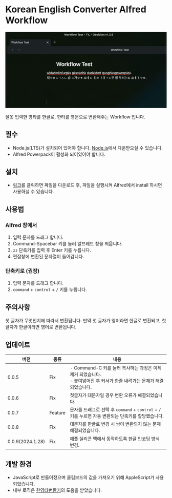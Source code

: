 # Korean English Converter Alfred Workflow

![converter](/converter.gif)

잘못 입력한 영타를 한글로, 한타를 영문으로 변환해주는 Workflow 입니다.

## 필수

- Node.js(LTS)가 설치되어 있어야 합니다. [Node.js](https://nodejs.org/ko)에서 다운받으실 수 있습니다.
- Alfred Powerpack이 활성화 되어있어야 합니다.

## 설치

- [링크](https://github.com/pozafly/alfred-korean-english-converter/raw/main/workflow/Korean-English-Converter.alfredworkflow)를 클릭하면 파일을 다운로드 후, 파일을 실행시켜 Alfred에서 install 하시면 사용하실 수 있습니다.

## 사용법

### Alfred 창에서

1. 입력 문자를 드래그 합니다.
2. Command-Spacebar 키를 눌러 알프레드 창을 띄웁니다.
3. `zz` 단축키를 입력 후 Enter 키를 누릅니다.
4. 편잡창에 변환된 문자열이 들어갑니다.

### 단축키로 (권장)

1. 입력 문자를 드래그 합니다.
2. `command` + `control` + `/` 키를 누릅니다.

## 주의사항

첫 글자가 무엇인지에 따라서 변환됩니다. 만약 첫 글자가 영어라면 한글로 변환되고, 첫 글자가 한글이라면 영어로 변환됩니다.

## 업데이트

| 버전  | 종류    | 내용                                                                                                                          |
| ----- | ------- | ----------------------------------------------------------------------------------------------------------------------------- |
| 0.0.5 | Fix     | - Command-C 키를 눌러 복사하는 과정은 이제 제거 되었습니다. <br />- 붙여넣어진 후 커서가 한줄 내려가는 문제가 해결되었습니다. |
| 0.0.6 | Fix     | 첫글자가 대문자일 경우 변환 오류가 해결되었습니다.                                                                            |
| 0.0.7 | Feature | 문자를 드래그로 선택 후 `command` + `control` + `/` 키를 누르면 자동 변환되는 단축키를 할당했습니다.                          |
| 0.0.8 | Fix     | 대문자를 한글로 변경 시 쌍이 변환되지 않는 문제 해결되었습니다.                                                               |
| 0.0.9(2024.1.28) | Fix     | 애플 실리콘 맥에서 동작하도록 한글 인코딩 방식 변경.                                                               |

## 개발 환경

- JavaScript로 만들어졌으며 클립보드의 값을 가져오기 위해 AppleScript가 사용되었습니다.
- 내부 로직은 [한영타변환기](https://theyt.net/wiki/%ED%95%9C%EC%98%81%ED%83%80%EB%B3%80%ED%99%98%EA%B8%B0)의 도움을 받았습니다.
